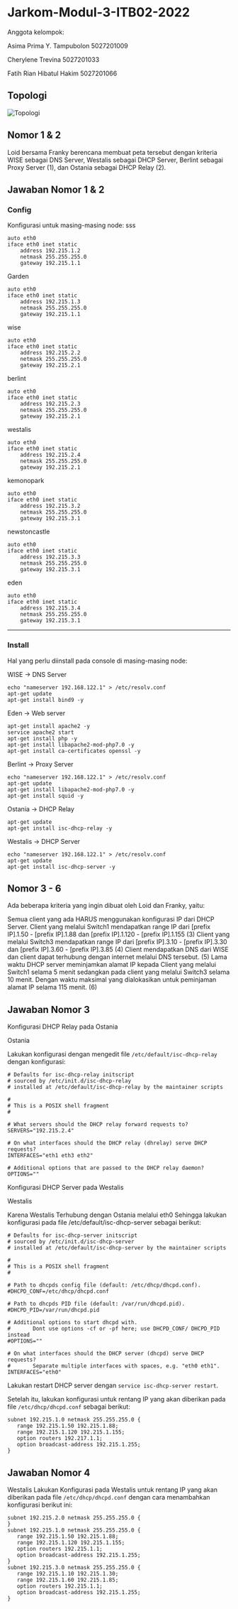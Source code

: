 # Jarkom-Modul-3-ITB02-2022

Anggota kelompok:

Asima Prima Y. Tampubolon 5027201009

Cherylene Trevina 5027201033

Fatih Rian Hibatul Hakim 5027201066

## Topologi
![Topologi](images/topologi.png)

## Nomor 1 & 2

Loid bersama Franky berencana membuat peta tersebut dengan kriteria WISE sebagai DNS Server, Westalis sebagai DHCP Server, Berlint sebagai Proxy Server (1), dan Ostania sebagai DHCP Relay (2). 

## Jawaban Nomor 1 & 2

### Config

Konfigurasi untuk masing-masing node:
sss
```
auto eth0
iface eth0 inet static
	address 192.215.1.2
	netmask 255.255.255.0
	gateway 192.215.1.1
```

Garden
```
auto eth0
iface eth0 inet static
	address 192.215.1.3
	netmask 255.255.255.0
	gateway 192.215.1.1
```

wise
```
auto eth0
iface eth0 inet static
	address 192.215.2.2
	netmask 255.255.255.0
	gateway 192.215.2.1
```

berlint 
```
auto eth0
iface eth0 inet static
	address 192.215.2.3
	netmask 255.255.255.0
	gateway 192.215.2.1
```

westalis
```
auto eth0
iface eth0 inet static
	address 192.215.2.4
	netmask 255.255.255.0
	gateway 192.215.2.1
```

kemonopark
```
auto eth0
iface eth0 inet static
	address 192.215.3.2
	netmask 255.255.255.0
	gateway 192.215.3.1
```

newstoncastle
```
auto eth0
iface eth0 inet static
	address 192.215.3.3
	netmask 255.255.255.0
	gateway 192.215.3.1
```

eden
```
auto eth0
iface eth0 inet static
	address 192.215.3.4
	netmask 255.255.255.0
	gateway 192.215.3.1
```

---


### Install

Hal yang perlu diinstall pada console di masing-masing node:

WISE -> DNS Server
```
echo "nameserver 192.168.122.1" > /etc/resolv.conf
apt-get update
apt-get install bind9 -y
```

Eden -> Web server
```
apt-get install apache2 -y
service apache2 start
apt-get install php -y
apt-get install libapache2-mod-php7.0 -y
apt-get install ca-certificates openssl -y
```

Berlint -> Proxy Server
```
echo "nameserver 192.168.122.1" > /etc/resolv.conf
apt-get update
apt-get install libapache2-mod-php7.0 -y
apt-get install squid -y
```
Ostania -> DHCP Relay
```
apt-get update
apt-get install isc-dhcp-relay -y
```

Westalis -> DHCP Server
```
echo "nameserver 192.168.122.1" > /etc/resolv.conf
apt-get update
apt-get install isc-dhcp-server -y
```

## Nomor 3 - 6
Ada beberapa kriteria yang ingin dibuat oleh Loid dan Franky, yaitu:

Semua client yang ada HARUS menggunakan konfigurasi IP dari DHCP Server.
Client yang melalui Switch1 mendapatkan range IP dari [prefix IP].1.50 - [prefix IP].1.88 dan [prefix IP].1.120 - [prefix IP].1.155 (3)
Client yang melalui Switch3 mendapatkan range IP dari [prefix IP].3.10 - [prefix IP].3.30 dan [prefix IP].3.60 - [prefix IP].3.85 (4)
Client mendapatkan DNS dari WISE dan client dapat terhubung dengan internet melalui DNS tersebut. (5)
Lama waktu DHCP server meminjamkan alamat IP kepada Client yang melalui Switch1 selama 5 menit sedangkan pada client yang melalui Switch3 selama 10 menit. Dengan waktu maksimal yang dialokasikan untuk peminjaman alamat IP selama 115 menit. (6)

## Jawaban Nomor 3

Konfigurasi DHCP Relay pada Ostania

Ostania

Lakukan konfigurasi dengan mengedit file `/etc/default/isc-dhcp-relay` dengan konfigurasi:

```
# Defaults for isc-dhcp-relay initscript
# sourced by /etc/init.d/isc-dhcp-relay
# installed at /etc/default/isc-dhcp-relay by the maintainer scripts

#
# This is a POSIX shell fragment
#

# What servers should the DHCP relay forward requests to?
SERVERS="192.215.2.4"

# On what interfaces should the DHCP relay (dhrelay) serve DHCP requests?
INTERFACES="eth1 eth3 eth2"

# Additional options that are passed to the DHCP relay daemon?
OPTIONS=""
```
Konfigurasi DHCP Server pada Westalis

Westalis 

Karena Westalis Terhubung dengan Ostania melalui eth0 Sehingga lakukan konfigurasi pada file /etc/default/isc-dhcp-server sebagai berikut:

```
# Defaults for isc-dhcp-server initscript
# sourced by /etc/init.d/isc-dhcp-server
# installed at /etc/default/isc-dhcp-server by the maintainer scripts

#
# This is a POSIX shell fragment
#

# Path to dhcpds config file (default: /etc/dhcp/dhcpd.conf).
#DHCPD_CONF=/etc/dhcp/dhcpd.conf

# Path to dhcpds PID file (default: /var/run/dhcpd.pid).
#DHCPD_PID=/var/run/dhcpd.pid

# Additional options to start dhcpd with.
#       Dont use options -cf or -pf here; use DHCPD_CONF/ DHCPD_PID instead
#OPTIONS=""

# On what interfaces should the DHCP server (dhcpd) serve DHCP requests?
#       Separate multiple interfaces with spaces, e.g. "eth0 eth1".
INTERFACES="eth0" 
```

Lakukan restart DHCP server dengan `service isc-dhcp-server restart`. 

Setelah itu, lakukan konfigurasi untuk rentang IP yang akan diberikan pada file `/etc/dhcp/dhcpd.conf` sebagai berikut:

```
subnet 192.215.1.0 netmask 255.255.255.0 {
   range 192.215.1.50 192.215.1.88;
   range 192.215.1.120 192.215.1.155; 
   option routers 192.217.1.1;
   option broadcast-address 192.215.1.255;
}
```

## Jawaban Nomor 4
Westalis
Lakukan Konfigurasi pada Westalis untuk rentang IP yang akan diberikan pada file `/etc/dhcp/dhcpd.conf` dengan cara menambahkan konfigurasi berikut ini:

```
subnet 192.215.2.0 netmask 255.255.255.0 {
}
subnet 192.215.1.0 netmask 255.255.255.0 {
   range 192.215.1.50 192.215.1.88;
   range 192.215.1.120 192.215.1.155; 
   option routers 192.215.1.1;
   option broadcast-address 192.215.1.255;
}
subnet 192.215.3.0 netmask 255.255.255.0 {
   range 192.215.1.10 192.215.1.30;
   range 192.215.1.60 192.215.1.85; 
   option routers 192.215.1.1;
   option broadcast-address 192.215.1.255;
}
```
